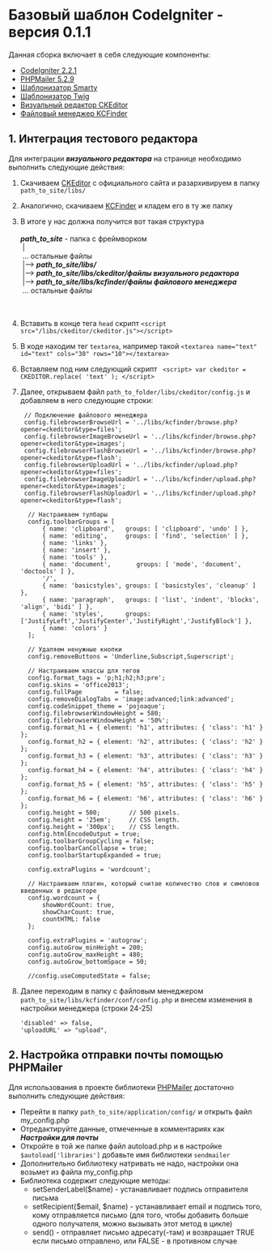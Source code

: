 # Базовый шаблон CodeIgniter - версия 0.1.1

Данная сборка включает в себя следующие компоненты:

* [CodeIgniter 2.2.1](href=http://codeigniter.com)
* [PHPMailer 5.2.9](href=https://github.com/PHPMailer/PHPMailer)
* [Шаблонизатор Smarty](href=http://www.smarty.net/)
* [Шаблонизатор Twig](href=http://twig.sensiolabs.org/)
* [Визуальный редактор CKEditor](href=http://ckeditor.com/)
* [Файловый менеджер KCFinder](href=http://kcfinder.sunhater.com/)

## 1. Интеграция тестового редактора

Для интеграции ***визуального редактора*** на странице необходимо выполнить следующие действия:

1. Скачиваем [CKEditor](href=http://ckeditor.com/) с официального сайта и разархивируем в папку
`path_to_site/libs/`
2. Аналогично, скачиваем [KCFinder](href=http://kcfinder.sunhater.com/) и кладем его в ту же папку
3. В итоге у нас должна получится вот такая структура
<br /><br />
    ***path_to_site*** - папка с фреймворком<br />
    &nbsp;|<br />
    &nbsp;...  остальные файлы<br />
    &nbsp;|--> ***path_to_site/libs/***<br />
    &nbsp;|--> ***path_to_site/libs/ckeditor/файлы визуального редактора***<br />
    &nbsp;|--> ***path_to_site/libs/kcfinder/файлы файлового менеджера***<br />
    &nbsp;...  остальные файлы<br />
    <br /><br />
2. Вставить в конце тега `head` скрипт `<script src="/libs/ckeditor/ckeditor.js"></script>`
3. В коде находим тег `textarea`, например такой `<textarea name="text" id="text" cols="30" rows="10"></textarea>`
4. Вставляем под ним следующий скрипт
    ` <script>
         var ckeditor = CKEDITOR.replace( 'text' );
     </script>`
5. Далее, открываем файл `path_to_folder/libs/ckeditor/config.js` и добавляем в него следующие строки:
        
        // Подключение файлового менеджера
        config.filebrowserBrowseUrl = '../libs/kcfinder/browse.php?opener=ckeditor&type=files';
        config.filebrowserImageBrowseUrl = '../libs/kcfinder/browse.php?opener=ckeditor&type=images';
        config.filebrowserFlashBrowseUrl = '../libs/kcfinder/browse.php?opener=ckeditor&type=flash';
        config.filebrowserUploadUrl = '../libs/kcfinder/upload.php?opener=ckeditor&type=files';
        config.filebrowserImageUploadUrl = '../libs/kcfinder/upload.php?opener=ckeditor&type=images';
        config.filebrowserFlashUploadUrl = '../libs/kcfinder/upload.php?opener=ckeditor&type=flash';
        
         // Настраиваем тулбары
         config.toolbarGroups = [
             { name: 'clipboard',   groups: [ 'clipboard', 'undo' ] },
             { name: 'editing',     groups: [ 'find', 'selection' ] },
             { name: 'links' },
             { name: 'insert' },
             { name: 'tools' },
             { name: 'document',	   groups: [ 'mode', 'document', 'doctools' ] },
             '/',
             { name: 'basicstyles', groups: [ 'basicstyles', 'cleanup' ] },
             { name: 'paragraph',   groups: [ 'list', 'indent', 'blocks', 'align', 'bidi' ] },
             { name: 'styles',      groups: ['JustifyLeft','JustifyCenter','JustifyRight','JustifyBlock'] },
             { name: 'colors' }
         ];
     
         // Удаляем ненужные кнопки
         config.removeButtons = 'Underline,Subscript,Superscript';
     
         // Настраиваем классы для тегов
         config.format_tags = 'p;h1;h2;h3;pre';
         config.skins = 'office2013';
         config.fullPage         = false;
         config.removeDialogTabs = 'image:advanced;link:advanced';
         config.codeSnippet_theme = 'pojoaque';
         config.filebrowserWindowHeight = 580;
         config.filebrowserWindowHeight = '50%';
         config.format_h1 = { element: 'h1', attributes: { 'class': 'h1' } };
         config.format_h2 = { element: 'h2', attributes: { 'class': 'h2' } };
         config.format_h3 = { element: 'h3', attributes: { 'class': 'h3' } };
         config.format_h4 = { element: 'h4', attributes: { 'class': 'h4' } };
         config.format_h5 = { element: 'h5', attributes: { 'class': 'h5' } };
         config.format_h6 = { element: 'h6', attributes: { 'class': 'h6' } };
         config.height = 500;        // 500 pixels.
         config.height = '25em';     // CSS length.
         config.height = '300px';    // CSS length.
         config.htmlEncodeOutput = true;
         config.toolbarGroupCycling = false;
         config.toolbarCanCollapse = true;
         config.toolbarStartupExpanded = true;
     
         config.extraPlugins = 'wordcount';
     
         // Настраиваем плагин, который считае количество слов и симловов введенных в редакторе
         config.wordcount = {
             showWordCount: true,
             showCharCount: true,
             countHTML: false
         };
     
         config.extraPlugins = 'autogrow';
         config.autoGrow_minHeight = 200;
         config.autoGrow_maxHeight = 480;
         config.autoGrow_bottomSpace = 50;
     
         //config.useComputedState = false;
 
 6. Далее переходим в папку с файловым менеджером `path_to_site/libs/kcfinder/conf/config.php`
 и внесем изменения в настройки менеджера (строки 24-25)
 
        'disabled' => false,
        'uploadURL' => "upload",
        
        
## 2. Настройка отправки почты помощью PHPMailer

Для использования в проекте библиотеки [PHPMailer](href=http://kcfinder.sunhater.com/) достаточно выполнить следующие действия:

* Перейти в папку `path_to_site/application/config/` и открыть файл my_config.php
* Отредактируйте данные, отмеченные в комментариях как ***Настройки для почты***
* Откройте в той же папке файл autoload.php и в настройке `$autoload['libraries']` добавьте имя библиотеки `sendmailer`
* Дополнительно библиотеку натривать не надо, настройки она возьмет из файла my_config.php
* Библиотека содержит следующие методы:
    * setSenderLabel($name) - устанавливает подпись отправителя письма
    * setRecipient($email, $name) - устанавливает email и подпись того, кому отправляется письмо (для того, чтобы добавить больше
    одного получателя, можно вызывать этот метод в цикле)
    * send() - отправляет письмо адресату(-там) и возвращает TRUE если письмо отправлено, или FALSE - в противном случае